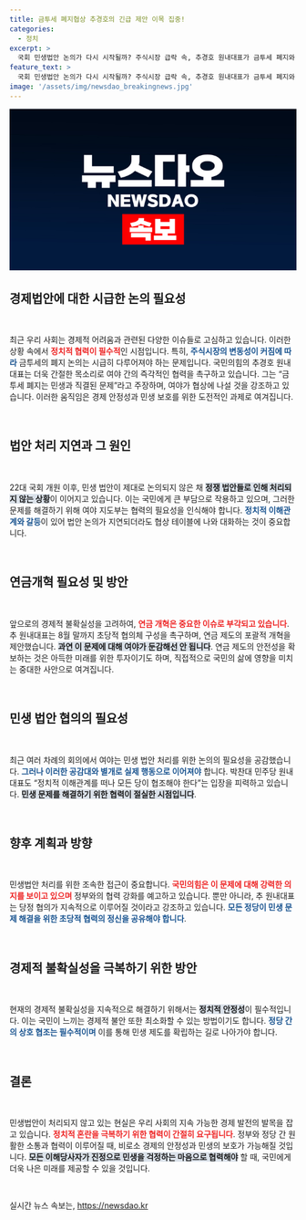 ```yaml
---
title: 금투세 폐지협상 추경호의 긴급 제안 이목 집중!
categories:
  - 정치
excerpt: >
  국회 민생법안 논의가 다시 시작될까? 주식시장 급락 속, 추경호 원내대표가 금투세 폐지와 연금개혁 논의를 긴급 제안하며 여야 협력을 촉구했습니다. 8월 임시국회에서의 결실이 주목됩니다!
feature_text: >
  국회 민생법안 논의가 다시 시작될까? 주식시장 급락 속, 추경호 원내대표가 금투세 폐지와 연금개혁 논의를 긴급 제안하며 여야 협력을 촉구했습니다. 8월 임시국회에서의 결실이 주목됩니다!
image: '/assets/img/newsdao_breakingnews.jpg'
---
```


<p><img src="/assets/img/newsdao_breakingnews.jpg" alt="ontimetimes 속보" /></p>

<h2 data-ke-size="size26">경제법안에 대한 시급한 논의 필요성</h2>

<p data-ke-size="size16">&nbsp;</p>

<p>최근 우리 사회는 경제적 어려움과 관련된 다양한 이슈들로 고심하고 있습니다. 이러한 상황 속에서 <b><span style="color: #ee2323;">정치적 협력이 필수적</span></b>인 시점입니다. 특히, <b><span style="color: #1a5490;">주식시장의 변동성이 커짐에 따라</span></b> 금투세의 폐지 논의는 시급히 다루어져야 하는 문제입니다. 국민의힘의 추경호 원내대표는 더욱 간절한 목소리로 여야 간의 즉각적인 협력을 촉구하고 있습니다. 그는 “금투세 폐지는 민생과 직결된 문제”라고 주장하며, 여야가 협상에 나설 것을 강조하고 있습니다. 이러한 움직임은 경제 안정성과 민생 보호를 위한 도전적인 과제로 여겨집니다.</p>

<p data-ke-size="size16">&nbsp;</p>

<h2 data-ke-size="size26">법안 처리 지연과 그 원인</h2>

<p data-ke-size="size16">&nbsp;</p>

<p>22대 국회 개원 이후, 민생 법안이 제대로 논의되지 않은 채 <b><span style="background-color: #21538527;">정쟁 법안들로 인해 처리되지 않는 상황</span></b>이 이어지고 있습니다. 이는 국민에게 큰 부담으로 작용하고 있으며, 그러한 문제를 해결하기 위해 여야 지도부는 협력의 필요성을 인식해야 합니다. <b><span style="color: #1a5490;">정치적 이해관계와 갈등</span></b>이 있어 법안 논의가 지연되더라도 협상 테이블에 나와 대화하는 것이 중요합니다.</p>

<p data-ke-size="size16">&nbsp;</p>

<h2 data-ke-size="size26">연금개혁 필요성 및 방안</h2>

<p data-ke-size="size16">&nbsp;</p>

<p>앞으로의 경제적 불확실성을 고려하여, <b><span style="color: #ee2323;">연금 개혁은 중요한 이슈로 부각되고 있습니다</span></b>. 추 원내대표는 8월 말까지 초당적 협의체 구성을 촉구하며, 연금 제도의 포괄적 개혁을 제안했습니다. <b><span style="background-color: #21538527;">과연 이 문제에 대해 여야가 둔감해선 안 됩니다</span></b>. 연금 제도의 안전성을 확보하는 것은 아득한 미래를 위한 투자이기도 하며, 직접적으로 국민의 삶에 영향을 미치는 중대한 사안으로 여겨집니다.</p>

<p data-ke-size="size16">&nbsp;</p>

<h2 data-ke-size="size26">민생 법안 협의의 필요성</h2>

<p data-ke-size="size16">&nbsp;</p>

<p>최근 여러 차례의 회의에서 여야는 민생 법안 처리를 위한 논의의 필요성을 공감했습니다. <b><span style="color: #1a5490;">그러나 이러한 공감대와 별개로 실제 행동으로 이어져야</span></b> 합니다. 박찬대 민주당 원내대표도 “정치적 이해관계를 떠나 모든 당이 협조해야 한다”는 입장을 피력하고 있습니다. <b><span style="background-color: #21538527;">민생 문제를 해결하기 위한 협력이 절실한 시점입니다</span></b>.</p>

<p data-ke-size="size16">&nbsp;</p>

<h2 data-ke-size="size26">향후 계획과 방향</h2>

<p data-ke-size="size16">&nbsp;</p>

<p>민생법안 처리를 위한 조속한 접근이 중요합니다. <b><span style="color: #ee2323;">국민의힘은 이 문제에 대해 강력한 의지를 보이고 있으며</span></b> 정부와의 협력 강화를 예고하고 있습니다. 뿐만 아니라, 추 원내대표는 당정 협의가 지속적으로 이루어질 것이라고 강조하고 있습니다. <b><span style="color: #1a5490;">모든 정당이 민생 문제 해결을 위한 초당적 협력의 정신을 공유해야 합니다</span></b>.</p>

<p data-ke-size="size16">&nbsp;</p>

<h2 data-ke-size="size26">경제적 불확실성을 극복하기 위한 방안</h2>

<p data-ke-size="size16">&nbsp;</p>

<p>현재의 경제적 불확실성을 지속적으로 해결하기 위해서는 <b><span style="background-color: #21538527;">정치적 안정성</span></b>이 필수적입니다. 이는 국민이 느끼는 경제적 불안 또한 최소화할 수 있는 방법이기도 합니다. <b><span style="color: #1a5490;">정당 간의 상호 협조는 필수적이며</span></b> 이를 통해 민생 제도를 확립하는 길로 나아가야 합니다.</p>

<p data-ke-size="size16">&nbsp;</p>

<h2 data-ke-size="size26">결론</h2>

<p data-ke-size="size16">&nbsp;</p>

<p>민생법안이 처리되지 않고 있는 현실은 우리 사회의 지속 가능한 경제 발전의 발목을 잡고 있습니다. <b><span style="color: #ee2323;">정치적 혼란을 극복하기 위한 협력이 간절히 요구됩니다</span></b>. 정부와 정당 간 원활한 소통과 협력이 이루어질 때, 비로소 경제의 안정성과 민생의 보호가 가능해질 것입니다. <b><span style="background-color: #21538527;">모든 이해당사자가 진정으로 민생을 걱정하는 마음으로 협력해야</span></b> 할 때, 국민에게 더욱 나은 미래를 제공할 수 있을 것입니다.</p>

<p data-ke-size="size16">&nbsp;</p>
실시간 뉴스 속보는, <a href="https://newsdao.kr" rel="dofollow">https://newsdao.kr</a>


